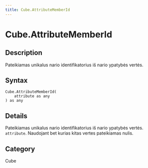 ```yaml
---
title: Cube.AttributeMemberId
---
```


# Cube.AttributeMemberId


## Description

Pateikiamas unikalus nario identifikatorius iš nario ypatybės vertės.


## Syntax

```powerquery
Cube.AttributeMemberId(
    attribute as any
) as any
```


## Details

Pateikiamas unikalus nario identifikatorius iš nario ypatybės vertės. <code>attribute</code>. Naudojant bet kurias kitas vertes pateikiamas nulis.



## Category
Cube
